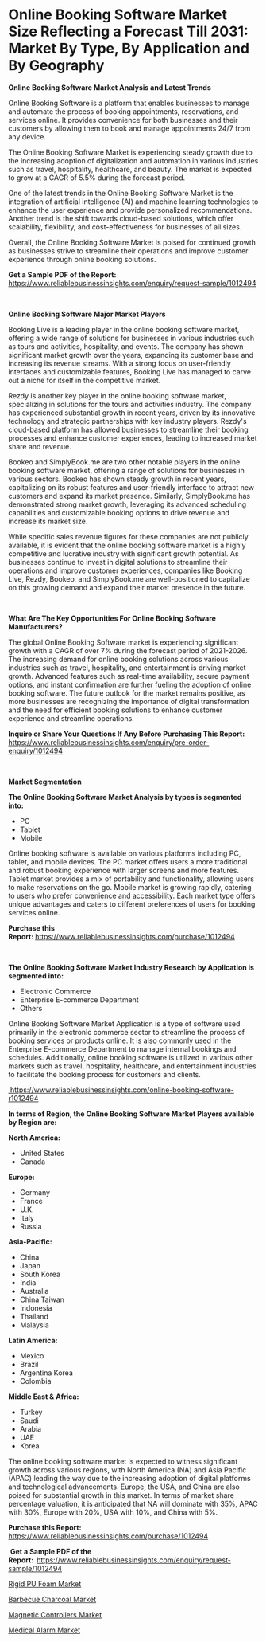 <p><h1>Online Booking Software Market Size Reflecting a Forecast Till 2031: Market By Type, By Application and By Geography</h1></p><p><strong>Online Booking Software Market Analysis and Latest Trends</strong></p>
<p><p>Online Booking Software is a platform that enables businesses to manage and automate the process of booking appointments, reservations, and services online. It provides convenience for both businesses and their customers by allowing them to book and manage appointments 24/7 from any device.</p><p>The Online Booking Software Market is experiencing steady growth due to the increasing adoption of digitalization and automation in various industries such as travel, hospitality, healthcare, and beauty. The market is expected to grow at a CAGR of 5.5% during the forecast period.</p><p>One of the latest trends in the Online Booking Software Market is the integration of artificial intelligence (AI) and machine learning technologies to enhance the user experience and provide personalized recommendations. Another trend is the shift towards cloud-based solutions, which offer scalability, flexibility, and cost-effectiveness for businesses of all sizes.</p><p>Overall, the Online Booking Software Market is poised for continued growth as businesses strive to streamline their operations and improve customer experience through online booking solutions.</p></p>
<p><strong>Get a Sample PDF of the Report:&nbsp;</strong> <a href="https://www.reliablebusinessinsights.com/enquiry/request-sample/1012494">https://www.reliablebusinessinsights.com/enquiry/request-sample/1012494</a></p>
<p>&nbsp;</p>
<p><strong>Online Booking Software Major Market Players</strong></p>
<p><p>Booking Live is a leading player in the online booking software market, offering a wide range of solutions for businesses in various industries such as tours and activities, hospitality, and events. The company has shown significant market growth over the years, expanding its customer base and increasing its revenue streams. With a strong focus on user-friendly interfaces and customizable features, Booking Live has managed to carve out a niche for itself in the competitive market.</p><p>Rezdy is another key player in the online booking software market, specializing in solutions for the tours and activities industry. The company has experienced substantial growth in recent years, driven by its innovative technology and strategic partnerships with key industry players. Rezdy's cloud-based platform has allowed businesses to streamline their booking processes and enhance customer experiences, leading to increased market share and revenue.</p><p>Bookeo and SimplyBook.me are two other notable players in the online booking software market, offering a range of solutions for businesses in various sectors. Bookeo has shown steady growth in recent years, capitalizing on its robust features and user-friendly interface to attract new customers and expand its market presence. Similarly, SimplyBook.me has demonstrated strong market growth, leveraging its advanced scheduling capabilities and customizable booking options to drive revenue and increase its market size.</p><p>While specific sales revenue figures for these companies are not publicly available, it is evident that the online booking software market is a highly competitive and lucrative industry with significant growth potential. As businesses continue to invest in digital solutions to streamline their operations and improve customer experiences, companies like Booking Live, Rezdy, Bookeo, and SimplyBook.me are well-positioned to capitalize on this growing demand and expand their market presence in the future.</p></p>
<p>&nbsp;</p>
<p><strong>What Are The Key Opportunities For Online Booking Software Manufacturers?</strong></p>
<p><p>The global Online Booking Software market is experiencing significant growth with a CAGR of over 7% during the forecast period of 2021-2026. The increasing demand for online booking solutions across various industries such as travel, hospitality, and entertainment is driving market growth. Advanced features such as real-time availability, secure payment options, and instant confirmation are further fueling the adoption of online booking software. The future outlook for the market remains positive, as more businesses are recognizing the importance of digital transformation and the need for efficient booking solutions to enhance customer experience and streamline operations.</p></p>
<p><strong>Inquire or Share Your Questions If Any Before Purchasing This Report:</strong> <a href="https://www.reliablebusinessinsights.com/enquiry/pre-order-enquiry/1012494">https://www.reliablebusinessinsights.com/enquiry/pre-order-enquiry/1012494</a></p>
<p>&nbsp;</p>
<p><strong>Market Segmentation</strong></p>
<p><strong>The Online Booking Software Market Analysis by types is segmented into:</strong></p>
<p><ul><li>PC</li><li>Tablet</li><li>Mobile</li></ul></p>
<p><p>Online booking software is available on various platforms including PC, tablet, and mobile devices. The PC market offers users a more traditional and robust booking experience with larger screens and more features. Tablet market provides a mix of portability and functionality, allowing users to make reservations on the go. Mobile market is growing rapidly, catering to users who prefer convenience and accessibility. Each market type offers unique advantages and caters to different preferences of users for booking services online.</p></p>
<p><strong>Purchase this Report:&nbsp;</strong><a href="https://www.reliablebusinessinsights.com/purchase/1012494">https://www.reliablebusinessinsights.com/purchase/1012494</a></p>
<p>&nbsp;</p>
<p><strong>The Online Booking Software Market Industry Research by Application is segmented into:</strong></p>
<p><ul><li>Electronic Commerce</li><li>Enterprise E-commerce Department</li><li>Others</li></ul></p>
<p><p>Online Booking Software Market Application is a type of software used primarily in the electronic commerce sector to streamline the process of booking services or products online. It is also commonly used in the Enterprise E-commerce Department to manage internal bookings and schedules. Additionally, online booking software is utilized in various other markets such as travel, hospitality, healthcare, and entertainment industries to facilitate the booking process for customers and clients.</p></p>
<p><a href="https://www.reliablebusinessinsights.com/online-booking-software-r1012494">&nbsp;https://www.reliablebusinessinsights.com/online-booking-software-r1012494</a></p>
<p><strong>In terms of Region, the Online Booking Software Market Players available by Region are:</strong></p>
<p>
    <p> <strong> North America: </strong>
        <ul>
            <li>United States</li>
            <li>Canada</li>
        </ul>
        </p> 
    <p> <strong> Europe: </strong>
        <ul>
            <li>Germany</li>
            <li>France</li>
            <li>U.K.</li>
            <li>Italy</li>
            <li>Russia</li>
        </ul>
        </p> 
    <p> <strong> Asia-Pacific: </strong>
        <ul>
            <li>China</li>
            <li>Japan</li>
            <li>South Korea</li>
            <li>India</li>
            <li>Australia</li>
            <li>China Taiwan</li>
            <li>Indonesia</li>
            <li>Thailand</li>
            <li>Malaysia</li>
        </ul>
        </p> 
    <p> <strong> Latin America: </strong>
        <ul>
            <li>Mexico</li>
            <li>Brazil</li>
            <li>Argentina Korea</li>
            <li>Colombia</li>
        </ul>
        </p> 
    <p> <strong> Middle East & Africa: </strong>
        <ul>
            <li>Turkey</li>
            <li>Saudi</li>
            <li>Arabia</li>
            <li>UAE</li>
            <li>Korea</li>
        </ul>
    </p>
    </p>
<p><p>The online booking software market is expected to witness significant growth across various regions, with North America (NA) and Asia Pacific (APAC) leading the way due to the increasing adoption of digital platforms and technological advancements. Europe, the USA, and China are also poised for substantial growth in this market. In terms of market share percentage valuation, it is anticipated that NA will dominate with 35%, APAC with 30%, Europe with 20%, USA with 10%, and China with 5%.</p></p>
<p><strong>Purchase this Report: </strong><a href="https://www.reliablebusinessinsights.com/purchase/1012494">https://www.reliablebusinessinsights.com/purchase/1012494</a></p>
<p>&nbsp;<strong>Get a Sample PDF of the Report:&nbsp;&nbsp;</strong><a href="https://www.reliablebusinessinsights.com/enquiry/request-sample/1012494">https://www.reliablebusinessinsights.com/enquiry/request-sample/1012494</a></p>
<p><strong></strong></p>
<p><p><a href="https://github.com/mdhefjumiah/Market-Research-Report-List-2/blob/main/rigid-pu-foam-market.md">Rigid PU Foam Market</a></p><p><a href="https://github.com/nusratjahan12006/Market-Research-Report-List-2/blob/main/barbecue-charcoal-market.md">Barbecue Charcoal Market</a></p><p><a href="https://github.com/VincentButlerjXXf/Market-Research-Report-List-1/blob/main/magnetic-controllers-market.md">Magnetic Controllers Market</a></p><p><a href="https://github.com/BurtonGALEN/Market-Research-Report-List-1/blob/main/medical-alarm-market.md">Medical Alarm Market</a></p></p>